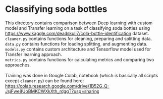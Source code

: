 # Classifying soda bottles
This directory contains comparison between Deep learning with custom model
and Transfer learning on a task of classifying soda bottles using 
https://www.kaggle.com/deadskull7/cola-bottle-identification dataset.\
`cleaner.py` contains functions for cleaning, preparing and splitting data.\
`data.py` contains functions for loading splitting, and augmenting data.\
`models.py` contains custom architecture and Tensorflow model used for 
Transfer learning approach.\
`metrics.py` contains functions for calculating metrics and 
comparing two approaches.\
\
Training was done in Google Colab, notebook (which is basically all scripts 
except `cleaner.py`) can be found here:
https://colab.research.google.com/drive/1B52G_Q-JsjFwe8UoBMKCWXkXth_rdggT?usp=sharing